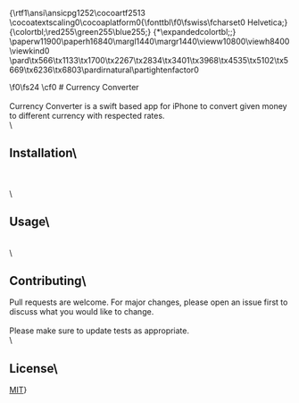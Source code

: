 {\rtf1\ansi\ansicpg1252\cocoartf2513
\cocoatextscaling0\cocoaplatform0{\fonttbl\f0\fswiss\fcharset0 Helvetica;}
{\colortbl;\red255\green255\blue255;}
{\*\expandedcolortbl;;}
\paperw11900\paperh16840\margl1440\margr1440\vieww10800\viewh8400\viewkind0
\pard\tx566\tx1133\tx1700\tx2267\tx2834\tx3401\tx3968\tx4535\tx5102\tx5669\tx6236\tx6803\pardirnatural\partightenfactor0

\f0\fs24 \cf0 # Currency Converter\
\
Currency Converter is a swift based app for iPhone to convert given money to different currency with respected rates.\
\
## Installation\
\
\
\
## Usage\
\
\
## Contributing\
Pull requests are welcome. For major changes, please open an issue first to discuss what you would like to change.\
\
Please make sure to update tests as appropriate.\
\
## License\
[MIT](https://choosealicense.com/licenses/mit/)}